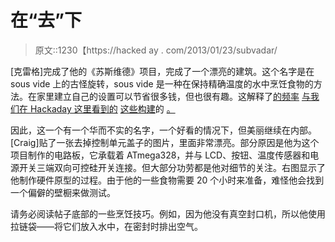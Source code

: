 # 在“去”下

> 原文::1230【https://hacked ay . com/2013/01/23/subvadar/

[克雷格]完成了他的《苏斯维德》项目，完成了一个漂亮的建筑。这个名字是在 sous vide 上的古怪旋转，sous vide 是一种在保持精确温度的水中烹饪食物的方法。在家里建立自己的设置可以节省很多钱，但也很有趣。这解释了[的频率](http://hackaday.com/2011/11/22/kitchen-hacks-sous-vide-builds-dont-need-to-cost-an-arm-and-a-leg/) [与我们在 Hackaday 这里看到的](http://hackaday.com/2011/11/13/sous-vide-with-racing-stripes/) [这些构建](http://hackaday.com/2010/11/06/hacking-together-a-sous-vide-cooker/)的 [。](http://hackaday.com/2011/08/09/sous-vide-crock-pot-controller/)

因此，这一个有一个华而不实的名字，一个好看的情况下，但美丽继续在内部。[Craig]贴了一张去掉控制单元盖子的图片，里面非常漂亮。部分原因是他为这个项目制作的电路板，它承载着 ATmega328，并与 LCD、按钮、温度传感器和电源开关三端双向可控硅开关连接。但大部分功劳都是他对细节的关注。右图显示了他制作硬件原型的过程。由于他的一些食物需要 20 个小时来准备，难怪他会找到一个偏僻的壁橱来做测试。

请务必阅读帖子底部的一些烹饪技巧。例如，因为他没有真空封口机，所以他使用拉链袋——将它们放入水中，在密封时排出空气。